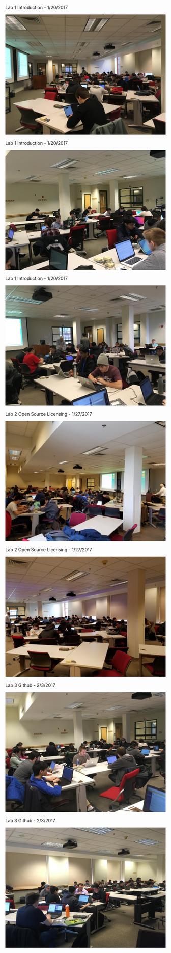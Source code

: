Lab 1 Introduction - 1/20/2017

![Lab 1 1](Photos/lab1_1.jpg)

Lab 1 Introduction - 1/20/2017

![Lab 1 2](Photos/lab1_2.jpg)

Lab 1 Introduction - 1/20/2017

![Lab 1 3](Photos/lab1_3.jpg)

Lab 2 Open Source Licensing - 1/27/2017

![Lab 2 1](Photos/lab2_1.jpg)

Lab 2 Open Source Licensing - 1/27/2017

![Lab 2 2](Photos/lab2_2.jpg)

Lab 3 Github - 2/3/2017

![Lab 3 1](Photos/lab3_1.jpg)

Lab 3 Github - 2/3/2017

![Lab 3 2](Photos/lab3_2.jpg)